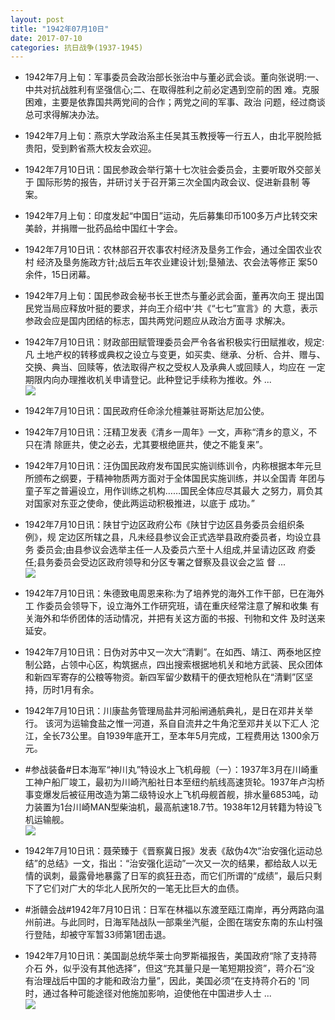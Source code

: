 ```yaml
---
layout: post
title: "1942年07月10日"
date: 2017-07-10
categories: 抗日战争(1937-1945)
---
```


<meta name="referrer" content="no-referrer" />

- 1942年7月上旬：军事委员会政治部长张治中与董必武会谈。董向张说明:一、 中共对抗战胜利有坚强信心;二、在取得胜利之前必定遇到空前的困 难。克服困难，主要是依靠国共两党间的合作；两党之间的军事、政治 问题，经过商谈总可求得解决办法。 

- 1942年7月上旬：燕京大学政治系主任吴其玉教授等一行五人，由北平脱险抵 贵阳，受到黔省燕大校友会欢迎。 

- 1942年7月10日讯：国民参政会举行第十七次驻会委员会，主要听取外交部关于 国际形势的报告，并研讨关于召开第三次全国内政会议、促进新县制 等案。 

- 1942年7月上旬：印度发起“中国日”运动，先后募集印币100多万卢比转交宋 美龄，并捐赠一批药品给中国红十字会。 

- 1942年7月10日讯：农林部召开农事农村经济及垦务工作会，通过全国农业农村 经济及垦务施政方针;战后五年农业建设计划;垦殖法、农会法等修正 案50余件，15日闭幕。 

- 1942年7月上旬：国民参政会秘书长王世杰与董必武会面，董再次向王 提出国民党当局应释放叶挺的要求，并向王介绍中‘共《“七七”宣言》的 大意，表示参政会应是国内团结的标志，国共两党问题应从政治方面寻 求解决。 

- 1942年7月10日讯：财政部田赋管理委员会严令各省积极实行田赋推收，规定:凡 土地产权的转移或典权之设立与变更，如买卖、继承、分析、合并、赠与、 交换、典当、回赎等，依法取得产权之受权人及承典人或回赎人，均应在 一定期限内向办理推收机关申请登记。此种登记手续称为推收。外 ... <br/><img src="https://wx2.sinaimg.cn/large/aca367d8ly1fhf1h0hik8j20c809z74c.jpg" />

- 1942年7月10日讯：国民政府任命涂允檀兼驻哥斯达尼加公使。 

- 1942年7月10日讯：汪精卫发表《清乡一周年》一文，声称“清乡的意义，不只在清 除匪共，使之必去，尤其要根绝匪共，使之不能复来”。 

- 1942年7月10日讯：汪伪国民政府发布国民实施训练训令，内称根据本年元旦 所颁布之纲要，于精神物质两方面对于全体国民实施训练，并以全国青 年团与童子军之普遍设立，用作训练之机构……国民全体应尽其最大 之努力，肩负其对国家对东亚之使命，使此两运动积极推进，以底于 成功。” 

- 1942年7月10日讯：陕甘宁边区政府公布《陕甘宁边区县务委员会组织条例》，规 定边区所辖之县，凡未经县参议会正式选举县政府委员者，均设立县务 委员会;由县参议会选举主任一人及委员六至十人组成,并呈请边区政 府委任;县务委员会受边区政府领导和分区专署之督察及县议会之监 督 ... <br/><img src="https://wx2.sinaimg.cn/large/aca367d8ly1fhest2nvb8j20c809zjrg.jpg" />

- 1942年7月10日讯：朱德致电周恩来称:为了培养党的海外工作干部，巳在海外工 作委员会领导下，设立海外工作研究班，请在重庆经常注意了解和收集 有关海外和华侨团体的活动情况，并把有关这方面的书报、刊物和文件 及时送来延安。 

- 1942年7月10日讯：日伪对苏中又一次大“清剿”。在如西、靖江、两泰地区控制公路，占领中心区，构筑据点，四出搜索根据地机关和地方武装、民众团体和新四军寄存的公粮等物资。新四军留少数精干的便衣短枪队在“清剿”区坚持，历时1月有余。 

- 1942年7月10日讯：川康盐务管理局盐井河船闸通航典礼，是日在邓井关举行。 该河为运输食盐之惟一河道，系自自流井之牛角沱至邓井关以下汇人 沱江，全长73公里。自1939年底开工，至本年5月完成，工程费用达 1300余万元。 

- #参战装备#日本海军“神川丸”特设水上飞机母舰（一）：1937年3月在川崎重工神户船厂竣工，最初为川崎汽船社日本至纽约航线高速货轮。1937年卢沟桥事变爆发后被征用改造为第二级特设水上飞机母舰首舰，排水量6853吨，动力装置为1台川崎MAN型柴油机，最高航速18.7节。1938年12月转籍为特设飞机运输舰。 <br/><img src="https://wx2.sinaimg.cn/large/aca367d8ly1fhek4tuskbj20go0qtdm9.jpg" />

- 1942年7月10日讯：聂荣臻于《晋察冀日报》发表《敌伪4次“治安强化运动总结”的总结》一文，指出：“治安强化运动”一次又一次的结果，都给敌人以无情的讽刺，最露骨地暴露了日军的疯狂丑态，而它们所谓的“成绩”，最后只剩下了它们对广大的华北人民所欠的一笔无比巨大的血债。 

- #浙赣会战#1942年7月10日讯：日军在林福以东渡至瓯江南岸，再分两路向温州前进。与此同时，日海军陆战队一部乘坐汽艇，企图在瑞安东南的东山村强行登陆，却被守军暂33师第1团击退。 

- 1942年7月10日讯：美国副总统华莱士向罗斯福报告，美国政府“除了支持蒋介石 外，似乎没有其他选择”，但这“充其量只是一笔短期投资”，蒋介石“没 有治理战后中国的才能和政治力量”，因此，美国必须“在支持蒋介石的 '同时，通过各种可能途径对他施加影响，迫使他在中国进步人士 ... <br/><img src="https://wx4.sinaimg.cn/large/aca367d8ly1fheexf2jvlj20c809z74c.jpg" />

